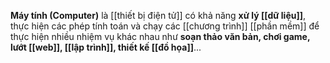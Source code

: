 **Máy tính (Computer)** là [[thiết bị điện tử]] có khả năng **xử lý [[dữ liệu]]**, thực hiện các phép tính toán và chạy các [[chương trình]] [[phần mềm]] để thực hiện nhiều nhiệm vụ khác nhau như **soạn thảo văn bản, chơi game, lướt [[web]], [[lập trình]], thiết kế [[đồ họa]]**...